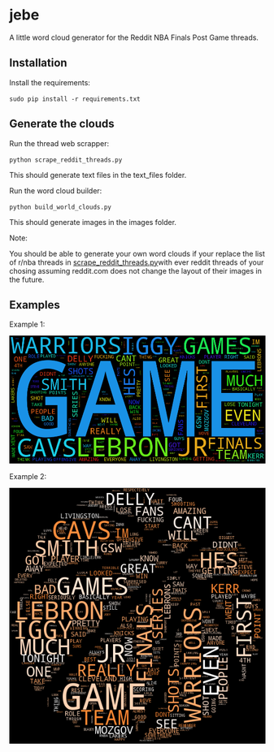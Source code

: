 jebe
==========

A little word cloud generator for the Reddit NBA Finals Post Game threads.

## Installation

Install the requirements: 

`sudo pip install -r requirements.txt`

## Generate the clouds

Run the thread web scrapper:

`python scrape_reddit_threads.py`

This should generate text files in the text_files folder.

Run the word cloud builder:

`python build_world_clouds.py`

This should generate images in the images folder.

Note: 

You should be able to generate your own word clouds if your replace the list of r/nba threads in [scrape_reddit_threads.py](scrape_reddit_threads.py)with ever reddit threads of your chosing assuming reddit.com does not change the layout of their images in the future.


## Examples

Example 1:

![Original Shape](images/game_4.png)

Example 2:

![Basketball Shape](images/basketball_game_4.png)


  
  
